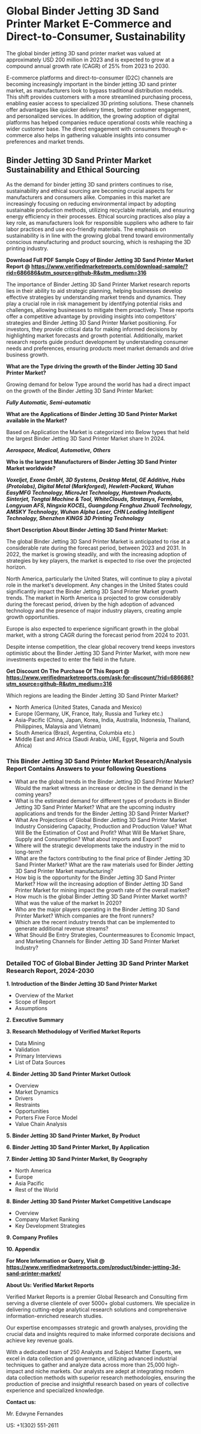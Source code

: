 <h1>Global Binder Jetting 3D Sand Printer Market E-Commerce and Direct-to-Consumer, Sustainability</h1><p class=""><p>The global binder jetting 3D sand printer market was valued at approximately USD 200 million in 2023 and is expected to grow at a compound annual growth rate (CAGR) of 25% from 2023 to 2030.</p><p>E-commerce platforms and direct-to-consumer (D2C) channels are becoming increasingly important in the binder jetting 3D sand printer market, as manufacturers look to bypass traditional distribution models. This shift provides customers with a more streamlined purchasing process, enabling easier access to specialized 3D printing solutions. These channels offer advantages like quicker delivery times, better customer engagement, and personalized services. In addition, the growing adoption of digital platforms has helped companies reduce operational costs while reaching a wider customer base. The direct engagement with consumers through e-commerce also helps in gathering valuable insights into consumer preferences and market trends.</p><h2>Binder Jetting 3D Sand Printer Market Sustainability and Ethical Sourcing</h2><p>As the demand for binder jetting 3D sand printers continues to rise, sustainability and ethical sourcing are becoming crucial aspects for manufacturers and consumers alike. Companies in this market are increasingly focusing on reducing environmental impact by adopting sustainable production methods, utilizing recyclable materials, and ensuring energy efficiency in their processes. Ethical sourcing practices also play a key role, as manufacturers look for responsible suppliers who adhere to fair labor practices and use eco-friendly materials. The emphasis on sustainability is in line with the growing global trend toward environmentally conscious manufacturing and product sourcing, which is reshaping the 3D printing industry.</p></p><p class=""><strong>Download Full PDF Sample Copy of Binder Jetting 3D Sand Printer Market Report @ <a href="https://www.verifiedmarketreports.com/download-sample/?rid=686686&utm_source=github-R&utm_medium=316" target="_blank">https://www.verifiedmarketreports.com/download-sample/?rid=686686&utm_source=github-R&utm_medium=316</a></strong></p><p>The importance of&nbsp;Binder Jetting 3D Sand Printer Market research reports lies in their ability to aid strategic planning, helping businesses develop effective strategies by understanding market trends and dynamics. They play a crucial role in risk management by identifying potential risks and challenges, allowing businesses to mitigate them proactively. These reports offer a competitive advantage by providing insights into competitors' strategies and Binder Jetting 3D Sand Printer Market positioning. For investors, they provide critical data for making informed decisions by highlighting market forecasts and growth potential. Additionally, market research reports guide product development by understanding consumer needs and preferences, ensuring products meet market demands and drive business growth.</p><p><strong>What are the&nbsp;Type driving the growth of the Binder Jetting 3D Sand Printer Market?</strong></p><p id="" class="">Growing demand for below Type around the world has had a direct impact on the growth of the Binder Jetting 3D Sand Printer Market:</p><p class=""><em><strong>Fully Automatic, Semi-automatic</strong></em></p><p class=""><strong>What are the&nbsp;Applications&nbsp;of Binder Jetting 3D Sand Printer Market available in the Market?</strong></p><p id="" class="">Based on Application the Market is categorized into Below types that held the largest Binder Jetting 3D Sand Printer Market share In 2024.</p><p class=""><em><strong>Aerospace, Medical, Automotive, Others</strong></em></p><p class=""><strong>Who is the largest Manufacturers of Binder Jetting 3D Sand Printer Market worldwide?</strong></p><p><em><strong>Voxeljet, Exone GmbH, 3D Systems, Desktop Metal, GE Additive, Hubs (Protolabs), Digital Metal (Markforged), Hewlett-Packard, Wuhan EasyMFG Technology, MicroJet Technology, Humtown Products, Sinterjet, Tongtai Machine & Tool, WhiteClouds, Stratasys, Formlabs, Longyuan AFS, Ningxia KOCEL, Guangdong Fenghua Zhuoli Technology, AMSKY Technology, Wuhan Alpha Laser, CHN Leading Intelligent Technology, Shenzhen KINGS 3D Printing Technology</strong></em></p><p id="" class=""><strong>Short Description About Binder Jetting 3D Sand Printer Market:</strong></p><p>The global Binder Jetting 3D Sand Printer Market is anticipated to rise at a considerable rate during the forecast period, between 2023 and 2031. In 2022, the market is growing steadily, and with the increasing adoption of strategies by key players, the market is expected to rise over the projected horizon.</p><p>North America, particularly the United States, will continue to play a pivotal role in the market's development. Any changes in the United States could significantly impact the Binder Jetting 3D Sand Printer Market growth trends. The market in North America is projected to grow considerably during the forecast period, driven by the high adoption of advanced technology and the presence of major industry players, creating ample growth opportunities.</p><p>Europe is also expected to experience significant growth in the global market, with a strong CAGR during the forecast period from 2024 to 2031.</p><p>Despite intense competition, the clear global recovery trend keeps investors optimistic about the Binder Jetting 3D Sand Printer Market, with more new investments expected to enter the field in the future.</p><p id="" class=""><strong>Get Discount On The Purchase Of This Report @ <a href="https://www.verifiedmarketreports.com/ask-for-discount/?rid=686686?utm_source=github-R&utm_medium=316" target="_blank">https://www.verifiedmarketreports.com/ask-for-discount/?rid=686686?utm_source=github-R&utm_medium=316</a></strong></p><p class="">Which regions are leading the Binder Jetting 3D Sand Printer Market?</p><ul><li>North America (United States, Canada and Mexico)</li><li>Europe (Germany, UK, France, Italy, Russia and Turkey etc.)</li><li>Asia-Pacific (China, Japan, Korea, India, Australia, Indonesia, Thailand, Philippines, Malaysia and Vietnam)</li><li>South America (Brazil, Argentina, Columbia etc.)</li><li>Middle East and Africa (Saudi Arabia, UAE, Egypt, Nigeria and South Africa)</li></ul><h3 id="" class="">This Binder Jetting 3D Sand Printer Market Research/Analysis Report Contains Answers to your following Questions</h3><ul><li>What are the global trends in the Binder Jetting 3D Sand Printer Market? Would the market witness an increase or decline in the demand in the coming years?</li><li>What is the estimated demand for different types of products in Binder Jetting 3D Sand Printer Market? What are the upcoming industry applications and trends for the Binder Jetting 3D Sand Printer Market?</li><li>What Are Projections of Global Binder Jetting 3D Sand Printer Market Industry Considering Capacity, Production and Production Value? What Will Be the Estimation of Cost and Profit? What Will Be Market Share, Supply and Consumption? What about imports and Export?</li><li>Where will the strategic developments take the industry in the mid to long-term?</li><li>What are the factors contributing to the final price of Binder Jetting 3D Sand Printer Market? What are the raw materials used for Binder Jetting 3D Sand Printer Market manufacturing?</li><li>How big is the opportunity for the Binder Jetting 3D Sand Printer Market? How will the increasing adoption of Binder Jetting 3D Sand Printer Market for mining impact the growth rate of the overall market?</li><li>How much is the global Binder Jetting 3D Sand Printer Market worth? What was the value of the market In 2020?</li><li>Who are the major players operating in the Binder Jetting 3D Sand Printer Market? Which companies are the front runners?</li><li>Which are the recent industry trends that can be implemented to generate additional revenue streams?</li><li>What Should Be Entry Strategies, Countermeasures to Economic Impact, and Marketing Channels for Binder Jetting 3D Sand Printer Market Industry?</li></ul><h3 id="" class="">Detailed TOC of Global Binder Jetting 3D Sand Printer Market Research Report, 2024-2030</h3><p id="" class=""><strong>1. Introduction of the Binder Jetting 3D Sand Printer Market</strong></p><ul><li>Overview of the Market</li><li>Scope of Report</li><li>Assumptions</li></ul><p id="" class=""><strong>2. Executive Summary</strong></p><p id="" class=""><strong>3. Research Methodology of Verified Market Reports</strong></p><ul><li>Data Mining</li><li>Validation</li><li>Primary Interviews</li><li>List of Data Sources</li></ul><p id="" class=""><strong>4. Binder Jetting 3D Sand Printer Market Outlook</strong></p><ul><li>Overview</li><li>Market Dynamics</li><li>Drivers</li><li>Restraints</li><li>Opportunities</li><li>Porters Five Force Model</li><li>Value Chain Analysis</li></ul><p id="" class=""><strong>5. Binder Jetting 3D Sand Printer Market, By Product</strong></p><p id="" class=""><strong>6. Binder Jetting 3D Sand Printer Market, By Application</strong></p><p id="" class=""><strong>7. Binder Jetting 3D Sand Printer Market, By Geography</strong></p><ul><li>North America</li><li>Europe</li><li>Asia Pacific</li><li>Rest of the World</li></ul><p id="" class=""><strong>8. Binder Jetting 3D Sand Printer Market Competitive Landscape</strong></p><ul><li>Overview</li><li>Company Market Ranking</li><li>Key Development Strategies</li></ul><p id="" class=""><strong>9. Company Profiles</strong></p><p id="" class=""><strong>10. Appendix</strong></p><p id="" class=""><strong>For More Information or Query, Visit @ <a href="https://www.verifiedmarketreports.com/product/binder-jetting-3d-sand-printer-market/" target="_blank">https://www.verifiedmarketreports.com/product/binder-jetting-3d-sand-printer-market/</a></strong></p><p id="" class=""><strong>About Us: Verified Market Reports</strong></p><p id="" class="">Verified Market Reports is a premier Global Research and Consulting firm serving a diverse clientele of over 5000+ global customers. We specialize in delivering cutting-edge analytical research solutions and comprehensive information-enriched research studies.</p><p id="" class="">Our expertise encompasses strategic and growth analyses, providing the crucial data and insights required to make informed corporate decisions and achieve key revenue goals.</p><p id="" class="">With a dedicated team of 250 Analysts and Subject Matter Experts, we excel in data collection and governance, utilizing advanced industrial techniques to gather and analyze data across more than 25,000 high-impact and niche markets. Our analysts are adept at integrating modern data collection methods with superior research methodologies, ensuring the production of precise and insightful research based on years of collective experience and specialized knowledge.</p><p id="" class=""><strong>Contact us:</strong></p><p id="" class="">Mr. Edwyne Fernandes</p><p id="" class="">US: +1(302) 551-2611</p>